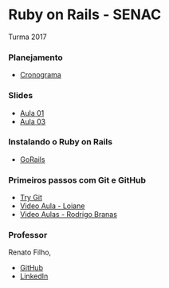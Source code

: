 # Ruby on Rails - SENAC

Turma 2017

### Planejamento

- [Cronograma](https://github.com/renatosousafilho/ror-senac/blob/master/cronograma.md)

### Slides
- [Aula 01](https://www.slideshare.net/renatosousafilho/curso-programao-web-com-ruby-on-rails-aula-01)
- [Aula 03](https://www.slideshare.net/renatosousafilho/curso-programao-web-com-ruby-on-rails-aula-03)

### Instalando o Ruby on Rails
- [GoRails](https://gorails.com/setup/ubuntu/17.04)

### Primeiros passos com Git e GitHub
- [Try Git](https://try.github.io/levels/1/challenges/1)
- [Video Aula - Loiane](https://www.youtube.com/watch?v=UMhskLXJuq4)
- [Video Aulas - Rodrigo Branas](https://www.youtube.com/watch?v=C18qzn7j4SM)


### Professor
Renato Filho,
- [GitHub](github.com/renatosousafilho)
- [LinkedIn](https://www.linkedin.com/in/renatosousafilho/)

